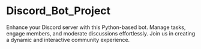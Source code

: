 # Discord_Bot_Project
Enhance your Discord server with this Python-based bot. Manage tasks, engage members, and moderate discussions effortlessly. Join us in creating a dynamic and interactive community experience.
